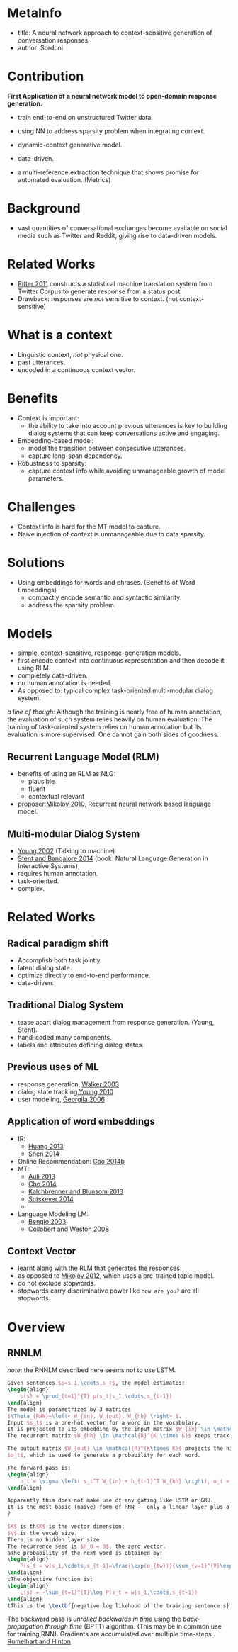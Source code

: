# MetaInfo
- title: A neural network approach to context-sensitive generation of conversation responses
- author: Sordoni

# Contribution
**First Application of a neural network model to open-domain response generation.**

- train end-to-end on unstructured Twitter data.
- using NN to address sparsity problem when integrating context.
- dynamic-context generative model.
- data-driven.


- a multi-reference extraction technique that shows promise for 
automated evaluation. (Metrics)

# Background
- vast quantities of conversational exchanges become available on social media
such as Twitter and Reddit, giving rise to data-driven models.

# Related Works
- [Ritter 2011](../bib_db/model/ritter/Ritter2011.bib) constructs a statistical machine translation system  from Twitter Corpus to generate response from a status post.
- Drawback: responses are *not* sensitive to context. (not context-sensitive)

# What is a context
- Linguistic context, *not* physical one.
- past utterances.
- encoded in a continuous context vector.

# Benefits
- Context is important: 
    * the ability to take into account previous utterances is key to building dialog systems that can keep conversations active and engaging.
- Embedding-based model:
    * model the transition between consecutive utterances.
    * capture long-span dependency.
- Robustness to sparsity:
    * capture context info while avoiding unmanageable growth of model parameters.
   
# Challenges
- Context info is hard for the MT model to capture.
- Naive injection of context is unmanageable due to data sparsity.

# Solutions
- Using embeddings for words and phrases. (Benefits of Word Embeddings)
    * compactly encode semantic and syntactic similarity.
    * address the sparsity problem.

# Models
- simple, context-sensitive, response-generation models.
- first encode context into continuous representation and then decode it using RLM.
- completely data-driven.
- no human annotation is needed.
- As opposed to: typical complex task-oriented multi-modular dialog system.

   
*a line of though:* Although the training is nearly free of human annotation, the evaluation of such system relies heavily on human evaluation. The training of task-oriented system relies on human annotation but its evaluation is more supervised. One cannot gain both sides of goodness.

## Recurrent Language Model (RLM)
- benefits of using an RLM as NLG:
    * plausible
    * fluent
    * contextual relevant
- proposer:[Mikolov 2010](../bib_db/classic/mikolov/MikolovKBCK10.bib), Recurrent neural network based language model.
    
## Multi-modular Dialog System
* [Young 2002](../bib_db/model/traditional_dialog/young/Young02.bib) (Talking to machine)
* [Stent and Bangalore 2014](../bib_db/model/traditional_dialog/stent/SB2014.bib) (book: Natural Language Generation in Interactive Systems)
* requires human annotation.
* task-oriented.
* complex.

# Related Works
## Radical paradigm shift
- Accomplish both task jointly.
- latent dialog state.
- optimize directly to end-to-end performance.
- data-driven.

## Traditional Dialog System
- tease apart dialog management from response generation. (Young, Stent).
- hand-coded many components.
- labels and attributes defining dialog states.

## Previous uses of ML
- response generation, [Walker 2003](../bib_db/dialog/walker/WalkerPS03.bib)
- dialog state tracking,[Young 2010]()
- user modeling, [Georgila 2006](../bib_db/dialog/georgila/GeorgilaHL06.bib)

## Application of word embeddings
- IR:
    * [Huang 2013](../bib_db/nlp_fields/HuangHGDAH13.bib)
    * [Shen 2014](../bib_db/nlp_fields/ShenHGDM14.bib)
- Online Recommendation: [Gao 2014b](../bib_db/nlp_fields/GaoPGHD14.bib)
- MT:
    * [Auli 2013](../bib_db/nlp_fields/AuliGQZ13.bib)
    * [Cho 2014](../bib_db/nlp_fields/ChoMGBBSB14.bib)
    * [Kalchbrenner and Blunsom 2013](../bib_db/nlp_fields/KalchbrennerB13.bib)
    * [Sutskever 2014](../bib_db/model/sutskever/SutskeverVL14.bib)
    * 
- Language Modeling LM:
    * [Bengio 2003](../bib_db/classic/bengio/BengioDVJ03.bib)
    * [Collobert and Weston 2008](../bib_db/classic/CollobertW08.bib)

## Context Vector
- learnt along with the RLM that generates the responses.
- as opposed to [Mikolov 2012](../bib_db/classic/mikolov/MikolovZ12.bib), which uses a pre-trained topic model.
- do not exclude stopwords.
- stopwords carry discriminative power like `how are you?` are all stopwords.


# Overview
## RNNLM
*note:* the RNNLM described here seems not to use LSTM.

```latex
Given sentences $s=s_1,\cdots,s_T$, the model estimates:
\begin{align}
    p(s) = \prod_{t=1}^{T} p(s_t|s_1,\cdots,s_{t-1})
\end{align}
The model is parametrized by 3 matrices
$\Theta_{RNN}=\left< W_{in}, W_{out}, W_{hh} \right> $.
Input $s_t$ is a one-hot vector for a word in the vocabulary.
It is projected to its embedding by the input matrix $W_{in} \in \mathcal{R}^{V \times K}$ via $s_t^T W_{in}$.
The recurrent matrix $W_{hh} \in \mathcal{R}^{K \times K}$ keeps track of the history of the seen words.

The output matrix $W_{out} \in \mathcal{R}^{K\times K}$ projects the hidden state to an output layer
$o_t$, which is used to generate a probability for each word.

The forward pass is:
\begin{align}
    h_t = \sigma \left( s_t^T W_{in} + h_{t-1}^T W_{hh} \right), o_t = h_t^T W_{out}
\end{align}

Apparently this does not make use of any gating like LSTM or GRU.
It is the most basic (naive) form of RNN -- only a linear layer plus a sigmod activation is used. Won't it suffer from gradient vanishing or exploring?
?

$K$ is th$K$ is the vector dimension.
$V$ is the vocab size.
There is no hidden layer size.
The recurrence seed is $h_0 = 0$, the zero vector.
aThe probability of the next word is obtained by:
\begin{align}
    P(s_t = w|s_1,\cdots,s_{t-1}=\frac{\exp(o_{tw})}{\sum_{v=1}^{V}\exp(o_{tv})})
\end{align}
cThe objective function is:
\begin{align}
    L(s) = -\sum_{t=1}^{T}\log P(s_t = w|s_1,\cdots,s_{t-1})
\end{align}
tThis is the \textbf{negative log likehood of the training sentence s}
```

The backward pass is *unrolled backwards in time* using
the _back-propagation through time_ (BPTT) algorithm.
(This may be in common use for training RNN).
Gradients are accumulated over multiple time-steps.
[Rumelhart and Hinton](../bib_db/classic/BackProp.bib)

